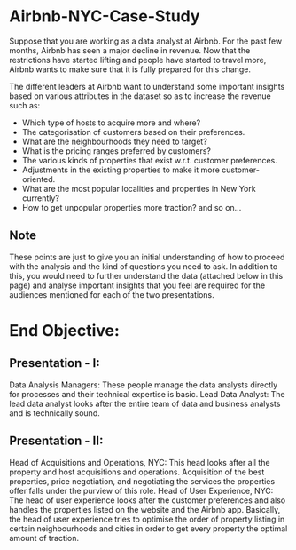 # Airbnb-NYC-Case-Study
Suppose that you are working as a data analyst at Airbnb. For the past few months, Airbnb has seen a major decline in revenue. Now that the restrictions have started lifting and people have started to travel more, Airbnb wants to make sure that it is fully prepared for this change.

The different leaders at Airbnb want to understand some important insights based on various attributes in the dataset so as to increase the revenue such as:

- Which type of hosts to acquire more and where?
- The categorisation of customers based on their preferences.
- What are the neighbourhoods they need to target?
- What is the pricing ranges preferred by customers?
- The various kinds of properties that exist w.r.t. customer preferences.
- Adjustments in the existing properties to make it more customer-oriented.
- What are the most popular localities and properties in New York currently?
- How to get unpopular properties more traction? and so on...
## Note
These points are just to give you an initial understanding of how to proceed with the analysis and the kind of questions you need to ask. In addition to this, you would need to further understand the data (attached below in this page) and analyse important insights that you feel are required for the audiences mentioned for each of the two presentations.

# End Objective:
## Presentation - I:
Data Analysis Managers: These people manage the data analysts directly for processes and their technical expertise is basic. Lead Data Analyst: The lead data analyst looks after the entire team of data and business analysts and is technically sound.

## Presentation - II:
Head of Acquisitions and Operations, NYC: This head looks after all the property and host acquisitions and operations. Acquisition of the best properties, price negotiation, and negotiating the services the properties offer falls under the purview of this role. Head of User Experience, NYC: The head of user experience looks after the customer preferences and also handles the properties listed on the website and the Airbnb app. Basically, the head of user experience tries to optimise the order of property listing in certain neighbourhoods and cities in order to get every property the optimal amount of traction.
